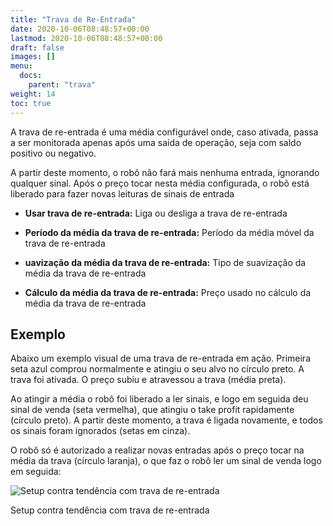 ```yaml
---
title: "Trava de Re-Entrada"
date: 2020-10-06T08:48:57+00:00
lastmod: 2020-10-06T08:48:57+00:00
draft: false
images: []
menu:
  docs:
    parent: "trava"
weight: 14
toc: true
---
```


A trava de re-entrada é uma média configurável onde, caso ativada, passa a ser monitorada apenas após uma saída de operação, seja com saldo positivo ou negativo.

A partir deste momento, o robô não fará mais nenhuma entrada, ignorando qualquer sinal. Após o preço tocar nesta média configurada, o robô está liberado para fazer novas leituras de sinais de entrada

- **Usar trava de re-entrada:** Liga ou desliga a trava de re-entrada
 
- **Período da média da trava de re-entrada:** Período da média móvel da trava de re-entrada

- **uavização da média da trava de re-entrada:** Tipo de suavização da média da trava de re-entrada

- **Cálculo da média da trava de re-entrada:** Preço usado no cálculo da média da trava de re-entrada

## Exemplo

Abaixo um exemplo visual de uma trava de re-entrada em ação. Primeira seta azul comprou normalmente e atingiu o seu alvo no círculo preto. A trava foi ativada. O preço subiu e atravessou a trava (média preta).

Ao atingir a média o robô foi liberado a ler sinais, e logo em seguida deu sinal de venda (seta vermelha), que atingiu o take profit rapidamente (círculo preto). A partir deste momento, a trava é ligada novamente, e todos os sinais foram ignorados (setas em cinza).

O robô só é autorizado a realizar novas entradas após o preço tocar na média da trava (círculo laranja), o que faz o robô ler um sinal de venda logo em seguida:

<div class="moldura">
    <img src="../../images/trava.png" alt="Setup contra tendência com trava de re-entrada">
    <p class="legenda">Setup contra tendência com trava de re-entrada</p>
</div>


